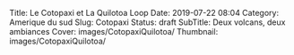 Title: Le Cotopaxi et La Quilotoa Loop
Date: 2019-07-22 08:04
Category: Amerique du sud
Slug: Cotopaxi
Status: draft
SubTitle: Deux volcans, deux ambiances
Cover: images/CotopaxiQuilotoa/
Thumbnail: images/CotopaxiQuilotoa/



